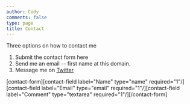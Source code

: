 ```yaml
---
author: Cody
comments: false
type: page
title: Contact
---
```


Three options on how to contact me

  1. Submit the contact form here
  2. Send me an email -- first name at this domain.
  3. Message me on [Twitter](http://twitter.com/codywilbourn)



[contact-form][contact-field label="Name" type="name" required="1"/][contact-field label="Email" type="email" required="1"/][contact-field label="Comment" type="textarea" required="1"/][/contact-form]
